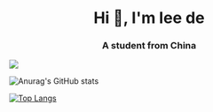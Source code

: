 <h1 align="center">Hi 👋, I'm lee de</h1>
<h3 align="center">A student from China</h3>

![](https://visitor-badge.laobi.icu/badge?page_id=geminimew.visitor-badge)

![Anurag's GitHub stats](https://github-readme-stats.vercel.app/api?username=lee7de&show_icons=true&theme=cobalt)

[![Top Langs](https://github-readme-stats.vercel.app/api/top-langs/?username=lee7de&layout=compact&theme=cobalt)](https://github.com/anuraghazra/github-readme-stats)
